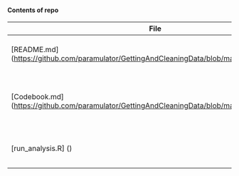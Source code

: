 #### Contents of repo
File            | Description
----------------|---------------------------------------------------------------------
[README.md] (https://github.com/paramulator/GettingAndCleaningData/blob/master/README.md)       | Detailed logic for creating the tidy dataset, and related info.
[Codebook.md] (https://github.com/paramulator/GettingAndCleaningData/blob/master/CodeBook.md)     | Detailed description of source data, transformations, and resulting tidy data.
[run_analysis.R] ()  | R script to read source data and produce a tidy dataset
